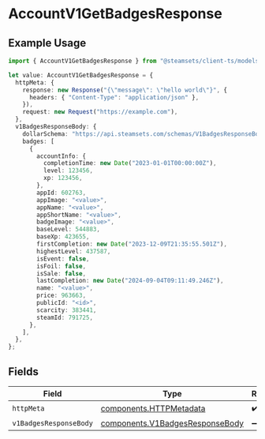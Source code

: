 # AccountV1GetBadgesResponse

## Example Usage

```typescript
import { AccountV1GetBadgesResponse } from "@steamsets/client-ts/models/operations";

let value: AccountV1GetBadgesResponse = {
  httpMeta: {
    response: new Response("{\"message\": \"hello world\"}", {
      headers: { "Content-Type": "application/json" },
    }),
    request: new Request("https://example.com"),
  },
  v1BadgesResponseBody: {
    dollarSchema: "https://api.steamsets.com/schemas/V1BadgesResponseBody.json",
    badges: [
      {
        accountInfo: {
          completionTime: new Date("2023-01-01T00:00:00Z"),
          level: 123456,
          xp: 123456,
        },
        appId: 602763,
        appImage: "<value>",
        appName: "<value>",
        appShortName: "<value>",
        badgeImage: "<value>",
        baseLevel: 544883,
        baseXp: 423655,
        firstCompletion: new Date("2023-12-09T21:35:55.501Z"),
        highestLevel: 437587,
        isEvent: false,
        isFoil: false,
        isSale: false,
        lastCompletion: new Date("2024-09-04T09:11:49.246Z"),
        name: "<value>",
        price: 963663,
        publicId: "<id>",
        scarcity: 383441,
        steamId: 791725,
      },
    ],
  },
};
```

## Fields

| Field                                                                              | Type                                                                               | Required                                                                           | Description                                                                        |
| ---------------------------------------------------------------------------------- | ---------------------------------------------------------------------------------- | ---------------------------------------------------------------------------------- | ---------------------------------------------------------------------------------- |
| `httpMeta`                                                                         | [components.HTTPMetadata](../../models/components/httpmetadata.md)                 | :heavy_check_mark:                                                                 | N/A                                                                                |
| `v1BadgesResponseBody`                                                             | [components.V1BadgesResponseBody](../../models/components/v1badgesresponsebody.md) | :heavy_minus_sign:                                                                 | OK                                                                                 |
